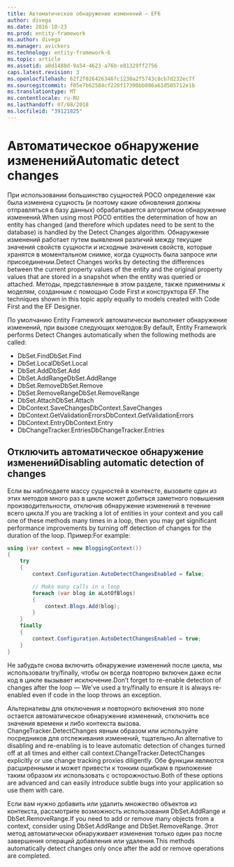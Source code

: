 ```yaml
---
title: Автоматическое обнаружение изменений — EF6
author: divega
ms.date: 2016-10-23
ms.prod: entity-framework
ms.author: divega
ms.manager: avickers
ms.technology: entity-framework-6
ms.topic: article
ms.assetid: a8d1488d-9a54-4623-a76b-e81329ff2756
caps.latest.revision: 3
ms.openlocfilehash: 62f2f026426346fc1230a2f5743c8cb7d232ec7f
ms.sourcegitcommit: f05e7b62584cf228f17390bb086a61d505712e1b
ms.translationtype: MT
ms.contentlocale: ru-RU
ms.lasthandoff: 07/08/2018
ms.locfileid: "39121825"
---
```

# <a name="automatic-detect-changes"></a><span data-ttu-id="bbcbd-102">Автоматическое обнаружение изменений</span><span class="sxs-lookup"><span data-stu-id="bbcbd-102">Automatic detect changes</span></span>
<span data-ttu-id="bbcbd-103">При использовании большинство сущностей POCO определение как была изменена сущность (и поэтому какие обновления должны отправляться в базу данных) обрабатывается алгоритмом обнаружение изменений.</span><span class="sxs-lookup"><span data-stu-id="bbcbd-103">When using most POCO entities the determination of how an entity has changed (and therefore which updates need to be sent to the database) is handled by the Detect Changes algorithm.</span></span> <span data-ttu-id="bbcbd-104">Обнаружение изменений работает путем выявления различий между текущие значения свойств сущности и исходные значения свойств, которые хранятся в моментальном снимке, когда сущность была запросе или присоединении.</span><span class="sxs-lookup"><span data-stu-id="bbcbd-104">Detect Changes works by detecting the differences between the current property values of the entity and the original property values that are stored in a snapshot when the entity was queried or attached.</span></span> <span data-ttu-id="bbcbd-105">Методы, представленные в этом разделе, также применимы к моделям, созданным с помощью Code First и конструктора EF.</span><span class="sxs-lookup"><span data-stu-id="bbcbd-105">The techniques shown in this topic apply equally to models created with Code First and the EF Designer.</span></span>  

<span data-ttu-id="bbcbd-106">По умолчанию Entity Framework автоматически выполняет обнаружение изменений, при вызове следующих методов:</span><span class="sxs-lookup"><span data-stu-id="bbcbd-106">By default, Entity Framework performs Detect Changes automatically when the following methods are called:</span></span>  

- <span data-ttu-id="bbcbd-107">DbSet.Find</span><span class="sxs-lookup"><span data-stu-id="bbcbd-107">DbSet.Find</span></span>  
- <span data-ttu-id="bbcbd-108">DbSet.Local</span><span class="sxs-lookup"><span data-stu-id="bbcbd-108">DbSet.Local</span></span>  
- <span data-ttu-id="bbcbd-109">DbSet.Add</span><span class="sxs-lookup"><span data-stu-id="bbcbd-109">DbSet.Add</span></span>  
- <span data-ttu-id="bbcbd-110">DbSet.AddRange</span><span class="sxs-lookup"><span data-stu-id="bbcbd-110">DbSet.AddRange</span></span>
- <span data-ttu-id="bbcbd-111">DbSet.Remove</span><span class="sxs-lookup"><span data-stu-id="bbcbd-111">DbSet.Remove</span></span>  
- <span data-ttu-id="bbcbd-112">DbSet.RemoveRange</span><span class="sxs-lookup"><span data-stu-id="bbcbd-112">DbSet.RemoveRange</span></span>
- <span data-ttu-id="bbcbd-113">DbSet.Attach</span><span class="sxs-lookup"><span data-stu-id="bbcbd-113">DbSet.Attach</span></span>  
- <span data-ttu-id="bbcbd-114">DbContext.SaveChanges</span><span class="sxs-lookup"><span data-stu-id="bbcbd-114">DbContext.SaveChanges</span></span>  
- <span data-ttu-id="bbcbd-115">DbContext.GetValidationErrors</span><span class="sxs-lookup"><span data-stu-id="bbcbd-115">DbContext.GetValidationErrors</span></span>  
- <span data-ttu-id="bbcbd-116">DbContext.Entry</span><span class="sxs-lookup"><span data-stu-id="bbcbd-116">DbContext.Entry</span></span>  
- <span data-ttu-id="bbcbd-117">DbChangeTracker.Entries</span><span class="sxs-lookup"><span data-stu-id="bbcbd-117">DbChangeTracker.Entries</span></span>  

## <a name="disabling-automatic-detection-of-changes"></a><span data-ttu-id="bbcbd-118">Отключить автоматическое обнаружение изменений</span><span class="sxs-lookup"><span data-stu-id="bbcbd-118">Disabling automatic detection of changes</span></span>  

<span data-ttu-id="bbcbd-119">Если вы наблюдаете массу сущностей в контексте, вызовите один из этих методов много раз в цикле может добиться заметного повышения производительности, отключив обнаружение изменений в течение всего цикла.</span><span class="sxs-lookup"><span data-stu-id="bbcbd-119">If you are tracking a lot of entities in your context and you call one of these methods many times in a loop, then you may get significant performance improvements by turning off detection of changes for the duration of the loop.</span></span> <span data-ttu-id="bbcbd-120">Пример:</span><span class="sxs-lookup"><span data-stu-id="bbcbd-120">For example:</span></span>  

``` csharp
using (var context = new BloggingContext())
{
    try
    {
        context.Configuration.AutoDetectChangesEnabled = false;

        // Make many calls in a loop
        foreach (var blog in aLotOfBlogs)
        {
            context.Blogs.Add(blog);
        }
    }
    finally
    {
        context.Configuration.AutoDetectChangesEnabled = true;
    }
}
```  

<span data-ttu-id="bbcbd-121">Не забудьте снова включить обнаружение изменений после цикла, мы использовали try/finally, чтобы он всегда повторно включен даже если код в цикле вызывает исключение.</span><span class="sxs-lookup"><span data-stu-id="bbcbd-121">Don’t forget to re-enable detection of changes after the loop — We've used a try/finally to ensure it is always re-enabled even if code in the loop throws an exception.</span></span>  

<span data-ttu-id="bbcbd-122">Альтернативы для отключения и повторного включения это поле остается автоматическое обнаружение изменений, отключить все значения времени и либо контекста вызова. ChangeTracker.DetectChanges явным образом или используйте посредников для отслеживания изменений, тщательно.</span><span class="sxs-lookup"><span data-stu-id="bbcbd-122">An alternative to disabling and re-enabling is to leave automatic detection of changes turned off at all times and either call context.ChangeTracker.DetectChanges explicitly or use change tracking proxies diligently.</span></span> <span data-ttu-id="bbcbd-123">Обе функции являются расширенными и может привести к тонким ошибкам в приложение таким образом их использовать с осторожностью.</span><span class="sxs-lookup"><span data-stu-id="bbcbd-123">Both of these options are advanced and can easily introduce subtle bugs into your application so use them with care.</span></span>  

<span data-ttu-id="bbcbd-124">Если вам нужно добавить или удалить множество объектов из контекста, рассмотрите возможность использования DbSet.AddRange и DbSet.RemoveRange.</span><span class="sxs-lookup"><span data-stu-id="bbcbd-124">If you need to add or remove many objects from a context, consider using DbSet.AddRange and DbSet.RemoveRange.</span></span> <span data-ttu-id="bbcbd-125">Этот метод автоматически обнаруживает изменения только один раз после завершения операций добавления или удаления.</span><span class="sxs-lookup"><span data-stu-id="bbcbd-125">This methods automatically detect changes only once after the add or remove operations are completed.</span></span> 
